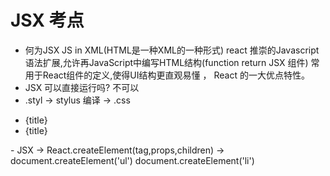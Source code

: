 # JSX 考点
- 何为JSX 
   JS in XML(HTML是一种XML的一种形式)
   react 推崇的Javascript语法扩展,允许再JavaScript中编写HTML结构(function  return JSX 组件)
   常用于React组件的定义,使得UI结构更直观易懂 ，
   React 的一大优点特性。
- JSX 可以直接运行吗?
   不可以 
- .styl -> stylus 编译 -> .css 
<ul>
   <li key={todo.id}>{title}</li>
   <li key={todo.id}>{title}</li>
</ul>
- JSX -> React.createElement(tag,props,children) ->
  document.createElement('ul')
     document.createElement('li')

